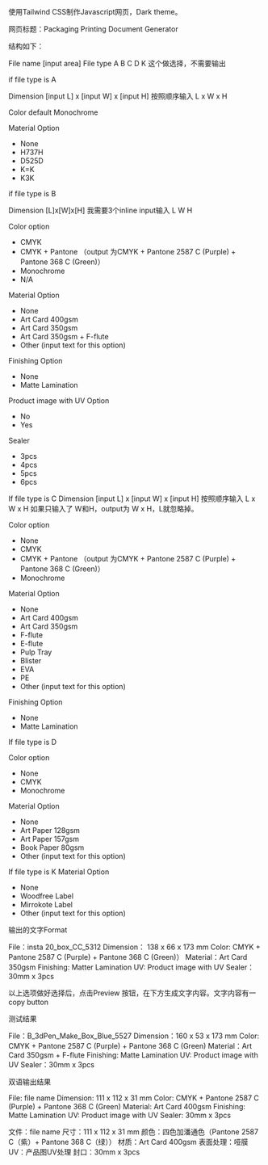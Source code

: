 使用Tailwind CSS制作Javascript网页，Dark theme。

网页标题：Packaging Printing Document Generator

结构如下：

File name [input area]
File type A B C D K 这个做选择，不需要输出

if file type is A

Dimension [input L] x [input W] x [input H]
按照顺序输入 L x W x H

Color default Monochrome

Material Option
- None
- H737H
- D525D
- K=K
- K3K

if file type is B

Dimension [L]x[W]x[H] 我需要3个inline input输入 L W H

Color option
- CMYK
- CMYK + Pantone （output 为CMYK + Pantone 2587 C (Purple) + Pantone 368 C (Green)）
- Monochrome
- N/A

Material Option
- None
- Art Card 400gsm
- Art Card 350gsm
- Art Card 350gsm + F-flute
- Other (input text for this option)

Finishing Option
- None
- Matte Lamination

Product image with UV Option
- No
- Yes

Sealer
- 3pcs
- 4pcs
- 5pcs
- 6pcs

If file type is C
Dimension [input L] x [input W] x [input H]
按照顺序输入 L x W x H
如果只输入了 W和H，output为 W x H，L就忽略掉。

Color option
- None
- CMYK
- CMYK + Pantone （output 为CMYK + Pantone 2587 C (Purple) + Pantone 368 C (Green)）
- Monochrome

Material Option
- None
- Art Card 400gsm
- Art Card 350gsm
- F-flute
- E-flute
- Pulp Tray
- Blister
- EVA
- PE
- Other (input text for this option)

Finishing Option
- None
- Matte Lamination

If file type is D

Color option
- None
- CMYK
- Monochrome

Material Option
- None
- Art Paper 128gsm
- Art Paper 157gsm
- Book Paper 80gsm
- Other (input text for this option)

If file type is K
Material Option
- None
- Woodfree Label
- Mirrokote Label
- Other (input text for this option)

输出的文字Format

File：insta 20_box_CC_5312
Dimension： 138 x 66 x 173 mm
Color: CMYK + Pantone 2587 C (Purple) + Pantone 368 C (Green)）
Material：Art Card 350gsm
Finishing: Matter Lamination
UV: Product image with UV
Sealer：30mm x 3pcs

以上选项做好选择后，点击Preview 按钮，在下方生成文字内容。文字内容有一copy button

测试结果

File：B_3dPen_Make_Box_Blue_5527
Dimension：160 x 53 x 173 mm
Color: CMYK + Pantone 2587 C (Purple) + Pantone 368 C (Green)
Material：Art Card 350gsm + F-flute
Finishing: Matte Lamination
UV: Product image with UV
Sealer：30mm x 3pcs

双语输出结果

File: file name
Dimension: 111 x 112 x 31 mm
Color: CMYK + Pantone 2587 C (Purple) + Pantone 368 C (Green)
Material: Art Card 400gsm
Finishing: Matte Lamination
UV: Product image with UV
Sealer: 30mm x 3pcs

文件：file name
尺寸：111 x 112 x 31 mm
颜色：四色加潘通色（Pantone 2587 C（紫）+ Pantone 368 C（绿））
材质：Art Card 400gsm
表面处理：哑膜
UV：产品图UV处理
封口：30mm x 3pcs